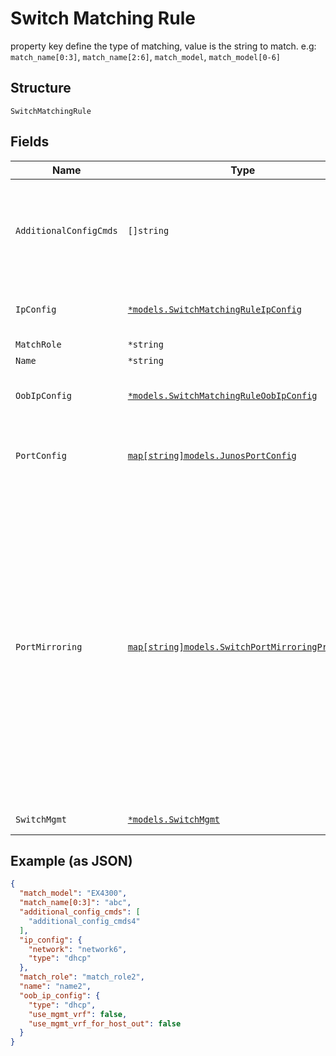 
# Switch Matching Rule

property key define the type of matching, value is the string to match. e.g: `match_name[0:3]`, `match_name[2:6]`, `match_model`,  `match_model[0-6]`

## Structure

`SwitchMatchingRule`

## Fields

| Name | Type | Tags | Description |
|  --- | --- | --- | --- |
| `AdditionalConfigCmds` | `[]string` | Optional | additional CLI commands to append to the generated Junos config<br><br>**Note**: no check is done |
| `IpConfig` | [`*models.SwitchMatchingRuleIpConfig`](../../doc/models/switch-matching-rule-ip-config.md) | Optional | In-Band Management interface configuration |
| `MatchRole` | `*string` | Optional | role to match |
| `Name` | `*string` | Optional | - |
| `OobIpConfig` | [`*models.SwitchMatchingRuleOobIpConfig`](../../doc/models/switch-matching-rule-oob-ip-config.md) | Optional | Out-of-Band Management interface configuration |
| `PortConfig` | [`map[string]models.JunosPortConfig`](../../doc/models/junos-port-config.md) | Optional | Propery key is the interface name or interface range |
| `PortMirroring` | [`map[string]models.SwitchPortMirroringProperty`](../../doc/models/switch-port-mirroring-property.md) | Optional | Property key is the port mirroring instance name<br>port_mirroring can be added under device/site settings. It takes interface and ports as input for ingress, interface as input for egress and can take interface and port as output. A maximum 4 port mirrorings is allowed |
| `SwitchMgmt` | [`*models.SwitchMgmt`](../../doc/models/switch-mgmt.md) | Optional | Switch settings |

## Example (as JSON)

```json
{
  "match_model": "EX4300",
  "match_name[0:3]": "abc",
  "additional_config_cmds": [
    "additional_config_cmds4"
  ],
  "ip_config": {
    "network": "network6",
    "type": "dhcp"
  },
  "match_role": "match_role2",
  "name": "name2",
  "oob_ip_config": {
    "type": "dhcp",
    "use_mgmt_vrf": false,
    "use_mgmt_vrf_for_host_out": false
  }
}
```

